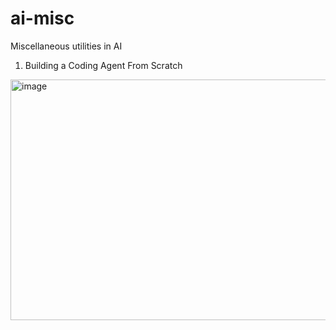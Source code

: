 # ai-misc
Miscellaneous utilities in AI 
1. Building a Coding Agent From Scratch
<img width="753" height="385" alt="image" src="https://github.com/user-attachments/assets/af654cf1-47e4-4690-a915-1c4d3d8680a5" />

